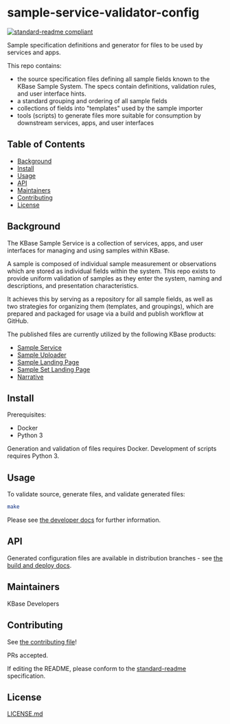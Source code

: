 # sample-service-validator-config

[![standard-readme compliant](https://img.shields.io/badge/standard--readme-OK-green.svg?style=flat-square)](https://github.com/RichardLitt/standard-readme)

Sample specification definitions and generator for files to be used by services and apps.

This repo contains:

- the source specification files defining all sample fields known to the KBase Sample System. The specs contain definitions, validation rules, and user interface hints.
- a standard grouping and ordering of all sample fields
- collections of fields into "templates" used by the sample importer
- tools (scripts) to generate files more suitable for consumption by downstream services, apps, and user interfaces

## Table of Contents

- [Background](#background)
- [Install](#install)
- [Usage](#usage)
- [API](#api)
- [Maintainers](#maintainers)
- [Contributing](#contributing)
- [License](#license)

## Background

The KBase Sample Service is a collection of services, apps, and user interfaces for managing and using samples within KBase.

A sample is composed of individual sample measurement or observations which are stored as individual fields within the system. This repo exists to provide uniform validation of samples as they enter the system, naming and descriptions, and presentation characteristics.

It achieves this by serving as a repository for all sample fields, as well as two strategies for organizing them (templates, and groupings), which are prepared and packaged for usage via a build and publish workflow at GitHub.

The published files are currently utilized by the following KBase products:

- [Sample Service](https://github.com/kbase/sample_service)
- [Sample Uploader](https://github.com/kbaseapps/sample_uploader)
- [Sample Landing Page](https://github.com/kbase/kbase-ui-plugin-samples)
- [Sample Set Landing Page](https://github.com/kbase/kbase-ui-plugin-dataview)
- [Narrative](https://github.com/kbase/narrative)

## Install

Prerequisites:

- Docker
- Python 3

Generation and validation of files requires Docker. Development of scripts requires Python 3.

## Usage

To validate source, generate files, and validate generated files:

```bash
make
```

Please see [the developer docs](docs/index.md) for further information.

## API

Generated configuration files are available in distribution branches - see [the build and deploy docs](docs/build-and-deploy.md).

## Maintainers

KBase Developers

## Contributing

See [the contributing file](CONTRIBUTING.md)!

PRs accepted.

If editing the README, please conform to the [standard-readme](https://github.com/RichardLitt/standard-readme) specification.

## License

[LICENSE.md](LICENSE.md)
